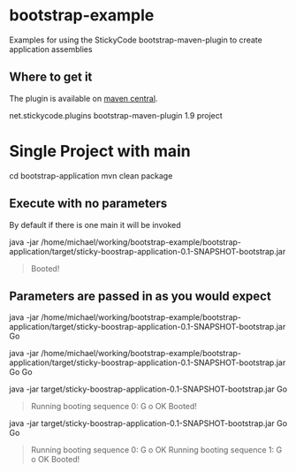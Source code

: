 bootstrap-example
=================

Examples for using the StickyCode bootstrap-maven-plugin to create application assemblies

## Where to get it

The plugin is available on [maven central](http://repo1.maven.org/maven2/net/stickycode/plugins/).

  <plugin>
    <groupId>net.stickycode.plugins</groupId>
    <artifactId>bootstrap-maven-plugin</artifactId>
    <version>1.9</version>
    <executions>
      <execution>
        <goals>
          <goal>project</goal>
        </goals>
      </execution>
    </executions>
  </plugin>


# Single Project with main

  cd bootstrap-application
  mvn clean package

## Execute with no parameters

By default if there is one main it will be invoked

  java -jar /home/michael/working/bootstrap-example/bootstrap-application/target/sticky-boostrap-application-0.1-SNAPSHOT-bootstrap.jar
  > Booted!

## Parameters are passed in as you would expect

  java -jar /home/michael/working/bootstrap-example/bootstrap-application/target/sticky-boostrap-application-0.1-SNAPSHOT-bootstrap.jar Go
  > 

  java -jar /home/michael/working/bootstrap-example/bootstrap-application/target/sticky-boostrap-application-0.1-SNAPSHOT-bootstrap.jar Go Go
  >

  java -jar target/sticky-boostrap-application-0.1-SNAPSHOT-bootstrap.jar Go
  > Running booting sequence 0: G o OK
  Booted!

  java -jar target/sticky-boostrap-application-0.1-SNAPSHOT-bootstrap.jar Go Go
  > Running booting sequence 0: G o OK
  Running booting sequence 1: G o OK
  Booted!


